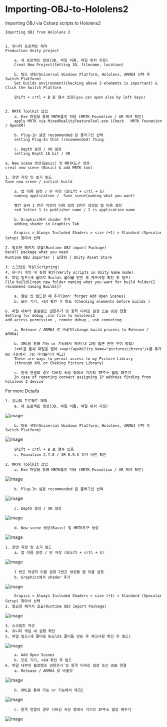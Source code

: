 # Importing-OBJ-to-Hololens2
Importing OBJ via Csharp scripts to Hololens2

	Importing OBJ from Hololens 2


	1. 유니티 프로젝트 제작
	Production Unity project
	
		a. 새 프로젝트 생성(3D, 파일 이름, 파일 위치 지정)
		Creat New Project(Setting 3D, filename, location)
		
		b. 빌드 셋팅(Universal Windows Platform, Hololens, ARM64 선택 후 Switch Platform)
		Set builds environment(Checking above 3 elememts is important) & Click the Switch Platform
		
		Shift + crtl + B 로 열수 있음(you can open also by left keys)

		
	2. MRTK Toolkit 삽입
		a. Exe 파일을 통해 MRTK툴킷 적용 (MRTK Founation / XR 체크 확인)		
		apply MRTK via MixedRealityFeatureTool.exe (Check   MRTK Founation / OpenXR)
		
		b. Plug-In 설정 recommended 된 플러그인 선택
		setting Plug-In that (recommended) thing
				
		c. Depth 설정 / XR 설정
		setting Depth 16 bit / XR 
		
	a. New scene 생성(Basic) 및 MRTK도구 생성
	creat new scene (Basic) & add MRTK tool
		
	1. 장면 저장 및 초기 빌드
	Save new scene / initial build
	
		a. 앱 이름 설정 / 씬 저장 (Shift + crtl + S)
		naming application /  Save scene(naming what you want)
		
		빨간 글씨 1 번은 작성자 이름 설정 2번은 생성할 앱 이름 설정
		red letter 1 is publisher name / 2 is application name
		
		b. Graphics에서 shader 추가
		adding shader in Graphics Tab
		
		Grapics > Always Included Shaders > size (+1) > Standard (Specular Setup) 찾아서 선택
		
	2. 필요한 패키지 호출(Runtime OBJ import Package)
	Recall package what you need 
	Runtime OBJ Importer | 모델링 | Unity Asset Store
	
	3. 스크립트 작성(Scripting)
	4. 유니티 게임 내 실행 확인(Verify scripts in Unity Game mode)
	5. 파일 빌드(새 폴더로 Builds 폴더를 만든 후 체크사항 확인 후 빌드)
	File build(Creat new folder naming what you want for build folder{I recommend naming Builds})
	
		a. 열린 씬 빌드할 때 추가(Don' forget Add Open Scenes)
		b. 모든 기기, ×64 확인 후 빌드 (Checking elements before builds )
		
	6. 파일 내부의 홀로렌즈 권한추가 및 원격 디버깅 설정 또는 USB 연결
	Setting for debug .sln file to hololens2 
	add access permission , remote debug , usb conneting
	
		a. Release / ARM64 로 바꿀것(change build process to Release / ARM64)
		
		b. XML을 통해 가능 or 기능에서 체크(내 그림 접근 권한 부여 방법)
		(xml을 통해 파일을 열어 <uap:Capability Name="picturesLibrary"/>를 추가 OR 기능에서 그림 라이브러리 체크)
		These are ways to permit access to my Picture Library
		(through XML or Cheking Picture Library)
		
		c. 원격 연결의 경우 디버깅 속성 창에서 기기의 IP주소 할당 해주기
		In case of remoting connect assigning IP address finding from hololens 2 device
		



For more Details

	1. 유니티 프로젝트 제작
		a. 새 프로젝트 생성(3D, 파일 이름, 파일 위치 지정)
![image](https://user-images.githubusercontent.com/87642504/163777165-77733ba9-3e58-40d8-af50-e66f29bedf33.png)

		b. 빌드 셋팅(Universal Windows Platform, Hololens, ARM64 선택 후 Switch Platform)
![image](https://user-images.githubusercontent.com/87642504/163775923-0d8ca7ec-bbaa-4842-94e9-79f8f0dd03c7.png)

		Shift + crtl + B 로 열수 있음
		c. Founation 2.7.0 / XR 0.9.5 추가 버전 확인
		
	2. MRTK Toolkit 삽입
		a. Exe 파일을 통해 MRTK툴킷 적용 (MRTK Founation / XR 체크 확인)
![image](https://user-images.githubusercontent.com/87642504/163776016-b5766bb5-ecfa-4a5c-aed5-1d9966405f75.png)

		b. Plug-In 설정 recommended 된 플러그인 선택
![image](https://user-images.githubusercontent.com/87642504/163776060-4f7e03b7-6b6a-449a-b41a-dd6c25734eb2.png)

	  	c. Depth 설정 / XR 설정
![image](https://user-images.githubusercontent.com/87642504/163776081-808ccfc1-e6a1-4479-8535-9e1e06d84fe7.png)

	  	d. New scene 생성(Basic) 및 MRTK도구 생성
![image](https://user-images.githubusercontent.com/87642504/163776135-a02e0861-5ee7-4024-b1e7-91874c0b8c20.png)

	1. 장면 저장 및 초기 빌드
		a. 앱 이름 설정 / 씬 저장 (Shift + crtl + S)
![image](https://user-images.githubusercontent.com/87642504/163776168-5d04bc40-34af-4eef-b9ad-c5fb5880723b.png)

		1 번은 작성자 이름 설정 2번은 생성할 앱 이름 설정
		b. Graphics에서 shader 추가
![image](https://user-images.githubusercontent.com/87642504/163776175-acf3157d-19bc-44b9-a578-f75261ae7d92.png)

		Grapics > Always Included Shaders > size (+1) > Standard (Specular Setup) 찾아서 선택
	2. 필요한 패키지 호출(Runtime OBJ import Package)
![image](https://user-images.githubusercontent.com/87642504/163776222-5dbd8606-5c8f-47d9-aa7b-17f183296da0.png)

	3. 스크립트 작성
	4. 유니티 게임 내 실행 확인
	5. 파일 빌드(새 폴더로 Builds 폴더를 만든 후 체크사항 확인 후 빌드)
![image](https://user-images.githubusercontent.com/87642504/163776255-e3e25aad-8ef1-46b1-9b69-8bea8f53a47c.png)

		a. Add Open Scenes
		b. 모든 기기, ×64 확인 후 빌드
	6. 파일 내부의 홀로렌즈 권한추가 및 원격 디버깅 설정 또는 USB 연결
		a. Release / ARM64 로 바꿀것
![image](https://user-images.githubusercontent.com/87642504/163776274-fd59302e-6eb1-4c3a-9e66-63956790201a.png)

		b. XML을 통해 가능 or 기능에서 체크
![image](https://user-images.githubusercontent.com/87642504/163776287-5c9cad2e-96f3-4058-9a4a-c95121706fef.png)

		c. 원격 연결의 경우 디버깅 속성 창에서 기기의 IP주소 할당 해주기
![image](https://user-images.githubusercontent.com/87642504/163776301-e4e91330-91d6-4410-a6f2-fcdd133c35c6.png)


